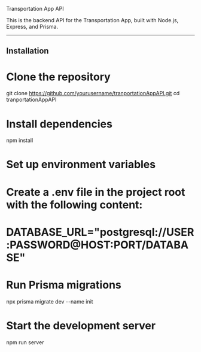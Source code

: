 Transportation App API

This is the backend API for the Transportation App, built with Node.js, Express, and Prisma.

---

## Installation

# Clone the repository
git clone https://github.com/yourusername/tranportationAppAPI.git
cd tranportationAppAPI

# Install dependencies
npm install

# Set up environment variables
# Create a .env file in the project root with the following content:
# DATABASE_URL="postgresql://USER:PASSWORD@HOST:PORT/DATABASE"

# Run Prisma migrations
npx prisma migrate dev --name init

# Start the development server
npm run server

